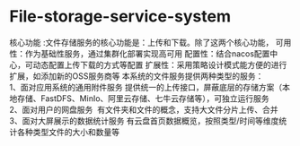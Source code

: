 # File-storage-service-system
核心功能 :文件存储服务的核心功能是：上传和下载。除了这两个核心功能，
  可用性：作为基础性服务，通过集群化部署实现高可用 
  配置性：结合nacos配置中心，可动态配置上传下载的方式等配置 
  扩展性：采用策略设计模式能方便的进行扩展，如添加新的OSS服务商等 本系统的文件服务提供两种类型的服务：  
    ​ 1、面对应用系统的通用附件服务  ​ 提供统一的上传接口，屏蔽底层的存储方案（本地存储、FastDFS、MinIo、阿里云存储、七牛云存储等），可独立运行服务  
    ​ 2、面对用户的网盘服务  ​ 有文件夹和文件的概念，支持大文件分片上传、合并 
    ​ 3、面对大屏展示的数据统计服务  ​ 有云盘首页数据概览，按照类型/时间等维度统计各种类型文件的大小和数量等 
